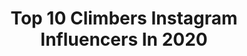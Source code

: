 ---
title: Top 10 Climbers Instagram Influencers In 2020
description: >-
  Find top climbers Instagram influencers in 2020. Most popular hashtags: #rockclimbing #climbing #hiking #climber.
platform: Instagram
profiles:
  - username: "bethrodden"
    fullname: >-
      bethrodden
    location: "United States"
    followers: 51912
    engagement: 918
    commentsToLikes: 0.025939
    avatar: "https://scontent-ams4-1.cdninstagram.com/v/t51.2885-19/10948640_417070905150783_1681715483_a.jpg?_nc_ht=scontent-ams4-1.cdninstagram.com&_nc_ohc=8ItziKDl2MgAX8cshHF&oh=db5e0f1be78b68d31ab2cf22cfb31cc1&oe=5EB94FA4"
    verified: false
    hashtags: "#orambassador, #lastdaybestday, #yosemitebouldering, #orambassador"
  - username: "vagabondhearts"
    fullname: >-
      andrea ference 🇨🇦🇦🇹
    location: "Canada"
    followers: 312683
    engagement: 692
    commentsToLikes: 0.016119
    avatar: "https://scontent-ams4-1.cdninstagram.com/v/t51.2885-19/s320x320/87432270_195728718341682_3276275364912955392_n.jpg?_nc_ht=scontent-ams4-1.cdninstagram.com&_nc_ohc=U3TiInY72oYAX_zQ3YI&oh=d0f9e648f04fdbae74087bb21fe59f6f&oe=5EB992F9"
    verified: false
    hashtags: "#dolomites, #fujifilmpartner, #ad, #bikini"
  - username: "mariajazzi"
    fullname: >-
      Maria|ماريا
    location: ""
    followers: 5676
    engagement: 866
    commentsToLikes: 0.109343
    avatar: "https://scontent-ams4-1.cdninstagram.com/v/t51.2885-19/s320x320/79786012_2950750378291451_1547272495348842496_n.jpg?_nc_ht=scontent-ams4-1.cdninstagram.com&_nc_ohc=ajeaSXyPnlUAX-x-P-b&oh=479c9bda32a4569932968f6055f8a710&oe=5EBB4088"
    verified: false
    hashtags: "#snowday, #snowdays, #photooftheday, #canonphotography"
  - username: "splatterflower"
    fullname: >-
      Phillip Booth
    location: "Australia"
    followers: 6629
    engagement: 821
    commentsToLikes: 0.077452
    avatar: "https://scontent-ams4-1.cdninstagram.com/v/t51.2885-19/s320x320/73457432_3031106753781389_5243189095911391232_n.jpg?_nc_ht=scontent-ams4-1.cdninstagram.com&_nc_ohc=v-J-hP3kUPIAX9Dgls9&oh=f180c60bc70c8912ac40e255d10fade7&oe=5EB94CC4"
    verified: false
    hashtags: "#sydney, #hanoi, #vietnam, #phillipboothphotography"
  - username: "sarahal06"
    fullname: >-
      Sarahal06
    location: "France"
    followers: 18355
    engagement: 1757
    commentsToLikes: 0.020156
    avatar: "https://scontent-ams4-1.cdninstagram.com/v/t51.2885-19/s320x320/61776167_1061909220679023_465618924977782784_n.jpg?_nc_ht=scontent-ams4-1.cdninstagram.com&_nc_ohc=mwPZZPcG2N0AX_rI5TO&oh=da8ec0c26c13f4171407e72e8bbeedb0&oe=5EBB9E05"
    verified: false
    hashtags: "#sigil, #eaudelune, #pagan, #blacksalt"
  - username: "semadogan._"
    fullname: >-
      Sema Doğan
    location: "Turkey"
    followers: 12228
    engagement: 1171
    commentsToLikes: 0.032965
    avatar: "https://scontent-ssn1-1.cdninstagram.com/v/t51.2885-19/s320x320/79741191_580016402818853_4443074475788861440_n.jpg?_nc_ht=scontent-ssn1-1.cdninstagram.com&_nc_ohc=AtMRYUWolQYAX80JETk&oh=aa3633baf972795067bdb72f4a54924d&oe=5EA758DD"
    verified: false
    hashtags: "#kamp, #kapadokyabalon, #instagram, #antalyaalanya"
  - username: "imogenclimbs"
    fullname: >-
      Imogen Horrocks
    location: "United Kingdom"
    followers: 42700
    engagement: 723
    commentsToLikes: 0.010884
    avatar: "https://scontent-lhr8-1.cdninstagram.com/v/t51.2885-19/s320x320/79347956_590739371717791_4976242803857162240_n.jpg?_nc_ht=scontent-lhr8-1.cdninstagram.com&_nc_ohc=HtlakI1GnvgAX9RnW4i&oh=a13d351a3f1a9608860762be611d246c&oe=5EB97EF1"
    verified: false
    hashtags: "#bestrong, #gbtitans, #domsaregreat, #homeboard"
  - username: "eric.karlsson.bouldering"
    fullname: >-
      Eric Karlsson
    location: "Sweden"
    followers: 29353
    engagement: 750
    commentsToLikes: 0.012416
    avatar: "https://scontent-lht6-1.cdninstagram.com/v/t51.2885-19/s320x320/29093262_606820489654410_9179855935017844736_n.jpg?_nc_ht=scontent-lht6-1.cdninstagram.com&_nc_ohc=trbYR4GP4sAAX-To5LK&oh=ba593e3edb9510c88fccc884a6ad609a&oe=5EB8B002"
    verified: false
    hashtags: "#trainingday, #climbing, #training, #rockclimbing"
  - username: "jakestormoen"
    fullname: >-
      Jake Stormoen
    location: "United Kingdom"
    followers: 11300
    engagement: 1153
    commentsToLikes: 0.064190
    avatar: "https://scontent-ams4-1.cdninstagram.com/v/t51.2885-19/s320x320/37644788_425694687937783_9049153848203018240_n.jpg?_nc_ht=scontent-ams4-1.cdninstagram.com&_nc_ohc=_UZoncXBFK4AX9OzN-i&oh=7dcd778d9dee23baf58fb0e89b535373&oe=5EBA5BC0"
    verified: true
    hashtags: "#favoriteperson, #extincttv, #castlediehard, #bookwormandthebeast"
  - username: "anett.climbing"
    fullname: >-
      Climber⭐travel with dogs🐾🐾👣
    location: "Poland"
    followers: 37774
    engagement: 333
    commentsToLikes: 0.034795
    avatar: "https://scontent-lht6-1.cdninstagram.com/v/t51.2885-19/s320x320/53566472_371491690116173_4516701094394462208_n.jpg?_nc_ht=scontent-lht6-1.cdninstagram.com&_nc_ohc=s_q_mFGG8TcAX98BMLd&oh=3aa9e520c3b1ee73b0223ea604973dd4&oe=5EB91BEE"
    verified: false
    hashtags: "#gory, #letsgetwinterready, #natureisourplayground, #moderhiker"
---
